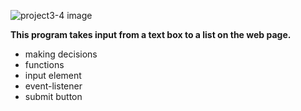
![project3-4 image](project3-4/images/project3-4.png)

**This program takes input from a text box to a list on the web page.** 
* making decisions
* functions
* input element
* event-listener
* submit button
